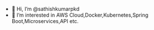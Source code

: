 - 👋 Hi, I’m @sathishkumarpkd
- 👀 I’m interested in AWS Cloud,Docker,Kubernetes,Spring Boot,Microservices,API etc.

<!---
sathishkumarpkd/sathishkumarpkd is a ✨ special ✨ repository because its `README.md` (this file) appears on your GitHub profile.
You can click the Preview link to take a look at your changes.
--->
